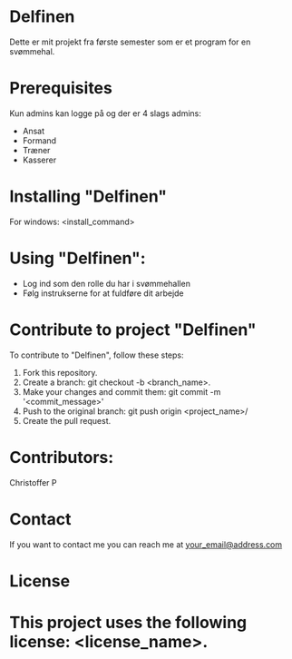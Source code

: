 # Delfinen

Dette er mit projekt fra første semester som er et program for en svømmehal.


# Prerequisites

Kun admins kan logge på og der er 4 slags admins:

* Ansat
* Formand
* Træner
* Kasserer


# Installing "Delfinen"

For windows:
<install_command>


# Using "Delfinen":

* Log ind som den rolle du har i svømmehallen
* Følg instrukserne for at fuldføre dit arbejde


# Contribute to project "Delfinen"

To contribute to "Delfinen", follow these steps:

1. Fork this repository.
2. Create a branch: git checkout -b <branch_name>.
3. Make your changes and commit them: git commit -m '<commit_message>'
4. Push to the original branch: git push origin <project_name>/<location>
5. Create the pull request.


# Contributors:

Christoffer P


# Contact

If you want to contact me you can reach me at your_email@address.com


# License
# This project uses the following license: <license_name>.